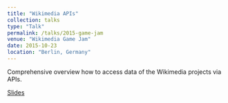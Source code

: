 ```yaml
---
title: "Wikimedia APIs"
collection: talks
type: "Talk"
permalink: /talks/2015-game-jam
venue: "Wikimedia Game Jam"
date: 2015-10-23
location: "Berlin, Germany"
---
```


Comprehensive overview how to access data of the Wikimedia projects via APIs.

[Slides](https://commons.wikimedia.org/wiki/File:Wikimedia_APIs_at_Wikimedia_Game_Jam_2015.pdf)